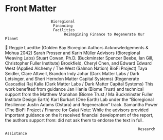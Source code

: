 # Front Matter

                         Bioregional
                          Financing
                          Facilities
                               Reimagining Finance to Regenerate Our Planet

                                                                                                           Reggie Luedtke (Golden Bay Bioregion Authors                                                          Acknowledgements                          & Mohua 2042)
                                                                                                           Sarah Prosser and Karin Müller
                                                                 Advisors                                  (Bioregional Weaving Labs)
                                                                 Stuart Cowan, Ph.D. (Buckminster          Spencer Beebe, Ian Gill, Christopher
                                                                 Fuller Institute)                         Brookfield, Cheryl Chen, and Edward
                                                                 Edward West (Applied Alchemy / The        West (Salmon Nation)
                                                                 BioFi Project)                            Taya Seidler, Clare Attwell, Brandon
                                                                 Indy Johar (Dark Matter Labs / Dark       Letsinger, and Sheri Herndon
                                                                 Matter Capital Systems)                   (Regenerate Cascadia)
                                                                 Raj Kalia (Dark Matter Labs / Dark
                                                                 Matter Capital Systems)
                                                                                                           This work benefited from guidance
                                                                 Jan Hania (Biome Trust)
                                                                                                           and technical support from the
                                                                 Matthew Monahan (Biome Trust / Ma
                                                                                                           Buckminster Fuller Institute Design
                                                                 Earth)
                                                                 Karl Burkart (One Earth)                  Lab under the “Bioregional Resilience
                                                                 Justin Adams (Ostara)                     and Regeneration” track. Samantha Power (The BioFi Project / Finance for Gaia)
                                                                 Note: While the advisors provided
                                                                 important guidance on the                 It received financial
                                                                 development of the report, the authors    support from:
                                                                 did not ask them to endorse the text in
                                                                 full.

                                                                 Research Assistance